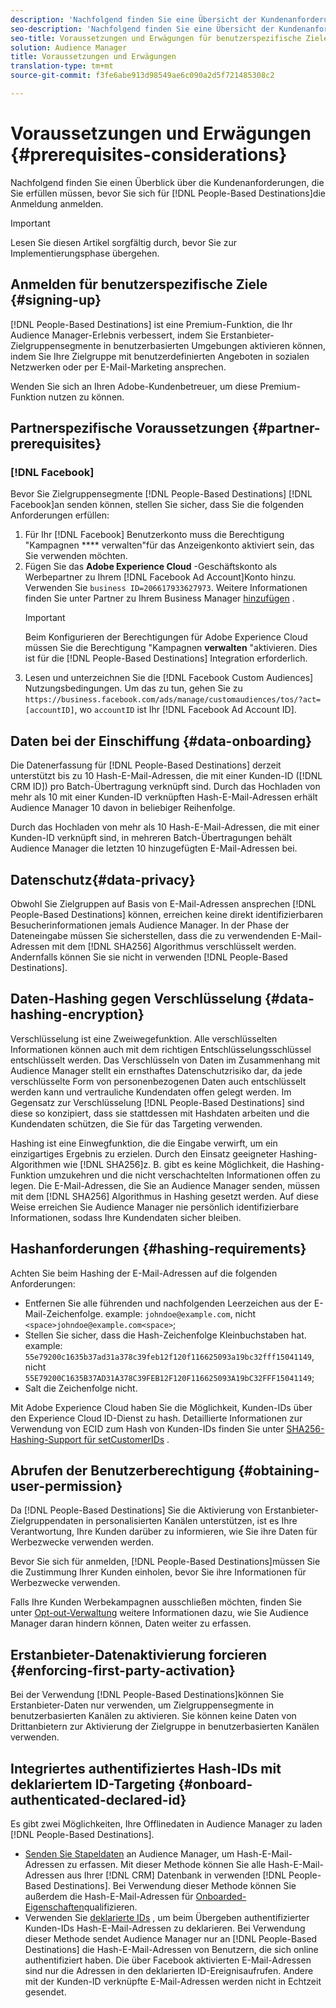 ```yaml
---
description: 'Nachfolgend finden Sie eine Übersicht der Kundenanforderungen, die Sie erfüllen müssen, bevor Sie sich für "People-Based Destination"registrieren.  '
seo-description: 'Nachfolgend finden Sie eine Übersicht der Kundenanforderungen, die Sie erfüllen müssen, bevor Sie sich für "People-Based Destination"registrieren.  '
seo-title: Voraussetzungen und Erwägungen für benutzerspezifische Ziele
solution: Audience Manager
title: Voraussetzungen und Erwägungen
translation-type: tm+mt
source-git-commit: f3fe6abe913d98549ae6c090a2d5f721485308c2

---
```



# Voraussetzungen und Erwägungen {#prerequisites-considerations}

Nachfolgend finden Sie einen Überblick über die Kundenanforderungen, die Sie erfüllen müssen, bevor Sie sich für [!DNL People-Based Destinations]die Anmeldung anmelden.

>[!IMPORTANT]
> Lesen Sie diesen Artikel sorgfältig durch, bevor Sie zur Implementierungsphase übergehen.

## Anmelden für benutzerspezifische Ziele {#signing-up}

[!DNL People-Based Destinations] ist eine Premium-Funktion, die Ihr Audience Manager-Erlebnis verbessert, indem Sie Erstanbieter-Zielgruppensegmente in benutzerbasierten Umgebungen aktivieren können, indem Sie Ihre Zielgruppe mit benutzerdefinierten Angeboten in sozialen Netzwerken oder per E-Mail-Marketing ansprechen.

Wenden Sie sich an Ihren Adobe-Kundenbetreuer, um diese Premium-Funktion nutzen zu können.

## Partnerspezifische Voraussetzungen {#partner-prerequisites}

### [!DNL Facebook]

Bevor Sie Zielgruppensegmente [!DNL People-Based Destinations] [!DNL Facebook]an senden können, stellen Sie sicher, dass Sie die folgenden Anforderungen erfüllen:

1. Für Ihr [!DNL Facebook] Benutzerkonto muss die Berechtigung "Kampagnen **** verwalten"für das Anzeigenkonto aktiviert sein, das Sie verwenden möchten.
1. Fügen Sie das **Adobe Experience Cloud** -Geschäftskonto als Werbepartner zu Ihrem [!DNL Facebook Ad Account]Konto hinzu. Verwenden Sie `business ID=206617933627973`. Weitere Informationen finden Sie unter Partner zu Ihrem Business Manager [hinzufügen](https://www.facebook.com/business/help/708679622611131) .
   >[!IMPORTANT]
   > Beim Konfigurieren der Berechtigungen für Adobe Experience Cloud müssen Sie die Berechtigung "Kampagnen **verwalten** "aktivieren. Dies ist für die [!DNL People-Based Destinations] Integration erforderlich.
1. Lesen und unterzeichnen Sie die [!DNL Facebook Custom Audiences] Nutzungsbedingungen. Um das zu tun, gehen Sie zu `https://business.facebook.com/ads/manage/customaudiences/tos/?act=[accountID]`, wo `accountID` ist Ihr [!DNL Facebook Ad Account ID].

## Daten bei der Einschiffung {#data-onboarding}

Die Datenerfassung für [!DNL People-Based Destinations] derzeit unterstützt bis zu 10 Hash-E-Mail-Adressen, die mit einer Kunden-ID ([!DNL CRM ID]) pro Batch-Übertragung verknüpft sind. Durch das Hochladen von mehr als 10 mit einer Kunden-ID verknüpften Hash-E-Mail-Adressen erhält Audience Manager 10 davon in beliebiger Reihenfolge.

Durch das Hochladen von mehr als 10 Hash-E-Mail-Adressen, die mit einer Kunden-ID verknüpft sind, in mehreren Batch-Übertragungen behält Audience Manager die letzten 10 hinzugefügten E-Mail-Adressen bei.

## Datenschutz{#data-privacy}

Obwohl Sie Zielgruppen auf Basis von E-Mail-Adressen ansprechen [!DNL People-Based Destinations] können, erreichen keine direkt identifizierbaren Besucherinformationen jemals Audience Manager. In der Phase der Dateneingabe müssen Sie sicherstellen, dass die zu verwendenden E-Mail-Adressen mit dem [!DNL SHA256] Algorithmus verschlüsselt werden. Andernfalls können Sie sie nicht in verwenden [!DNL People-Based Destinations].

## Daten-Hashing gegen Verschlüsselung {#data-hashing-encryption}

Verschlüsselung ist eine Zweiwegefunktion. Alle verschlüsselten Informationen können auch mit dem richtigen Entschlüsselungsschlüssel entschlüsselt werden. Das Verschlüsseln von Daten im Zusammenhang mit Audience Manager stellt ein ernsthaftes Datenschutzrisiko dar, da jede verschlüsselte Form von personenbezogenen Daten auch entschlüsselt werden kann und vertrauliche Kundendaten offen gelegt werden. Im Gegensatz zur Verschlüsselung [!DNL People-Based Destinations] sind diese so konzipiert, dass sie stattdessen mit Hashdaten arbeiten und die Kundendaten schützen, die Sie für das Targeting verwenden.

Hashing ist eine Einwegfunktion, die die Eingabe verwirft, um ein einzigartiges Ergebnis zu erzielen. Durch den Einsatz geeigneter Hashing-Algorithmen wie [!DNL SHA256]z. B. gibt es keine Möglichkeit, die Hashing-Funktion umzukehren und die nicht verschachtelten Informationen offen zu legen. Die E-Mail-Adressen, die Sie an Audience Manager senden, müssen mit dem [!DNL SHA256] Algorithmus in Hashing gesetzt werden. Auf diese Weise erreichen Sie Audience Manager nie persönlich identifizierbare Informationen, sodass Ihre Kundendaten sicher bleiben.

## Hashanforderungen {#hashing-requirements}

Achten Sie beim Hashing der E-Mail-Adressen auf die folgenden Anforderungen:

* Entfernen Sie alle führenden und nachfolgenden Leerzeichen aus der E-Mail-Zeichenfolge. example: `johndoe@example.com`, nicht `<space>johndoe@example.com<space>`;
* Stellen Sie sicher, dass die Hash-Zeichenfolge Kleinbuchstaben hat. example: `55e79200c1635b37ad31a378c39feb12f120f116625093a19bc32fff15041149`, nicht `55E79200C1635B37AD31A378C39FEB12F120F116625093A19bC32FFF15041149`;
* Salt die Zeichenfolge nicht.

Mit Adobe Experience Cloud haben Sie die Möglichkeit, Kunden-IDs über den Experience Cloud ID-Dienst zu hash. Detaillierte Informationen zur Verwendung von ECID zum Hash von Kunden-IDs finden Sie unter [SHA256-Hashing-Support für setCustomerIDs](https://docs.adobe.com/content/help/en/id-service/using/reference/hashing-support.html) .

## Abrufen der Benutzerberechtigung {#obtaining-user-permission}

Da [!DNL People-Based Destinations] Sie die Aktivierung von Erstanbieter-Zielgruppendaten in personalisierten Kanälen unterstützen, ist es Ihre Verantwortung, Ihre Kunden darüber zu informieren, wie Sie ihre Daten für Werbezwecke verwenden werden.

Bevor Sie sich für anmelden, [!DNL People-Based Destinations]müssen Sie die Zustimmung Ihrer Kunden einholen, bevor Sie ihre Informationen für Werbezwecke verwenden.

Falls Ihre Kunden Werbekampagnen ausschließen möchten, finden Sie unter [Opt-out-Verwaltung](../../overview/data-security-and-privacy/opt-out-management.md) weitere Informationen dazu, wie Sie Audience Manager daran hindern können, Daten weiter zu erfassen.

## Erstanbieter-Datenaktivierung forcieren {#enforcing-first-party-activation}

Bei der Verwendung [!DNL People-Based Destinations]können Sie Erstanbieter-Daten nur verwenden, um Zielgruppensegmente in benutzerbasierten Kanälen zu aktivieren. Sie können keine Daten von Drittanbietern zur Aktivierung der Zielgruppe in benutzerbasierten Kanälen verwenden.

## Integriertes authentifiziertes Hash-IDs mit deklariertem ID-Targeting {#onboard-authenticated-declared-id}

Es gibt zwei Möglichkeiten, Ihre Offlinedaten in Audience Manager zu laden [!DNL People-Based Destinations].

* [Senden Sie Stapeldaten](../../integration/sending-audience-data/batch-data-transfer-explained/batch-data-transfer-overview.md) an Audience Manager, um Hash-E-Mail-Adressen zu erfassen. Mit dieser Methode können Sie alle Hash-E-Mail-Adressen aus Ihrer [!DNL CRM] Datenbank in verwenden [!DNL People-Based Destinations]. Bei Verwendung dieser Methode können Sie außerdem die Hash-E-Mail-Adressen für [Onboarded-Eigenschaften](../traits/trait-qualification-reference.md)qualifizieren.
* Verwenden Sie [deklarierte IDs](../declared-ids.md) , um beim Übergeben authentifizierter Kunden-IDs Hash-E-Mail-Adressen zu deklarieren. Bei Verwendung dieser Methode sendet Audience Manager nur an [!DNL People-Based Destinations] die Hash-E-Mail-Adressen von Benutzern, die sich online authentifiziert haben. Die über Facebook aktivierten E-Mail-Adressen sind nur die Adressen in den deklarierten ID-Ereignisaufrufen. Andere mit der Kunden-ID verknüpfte E-Mail-Adressen werden nicht in Echtzeit gesendet.
